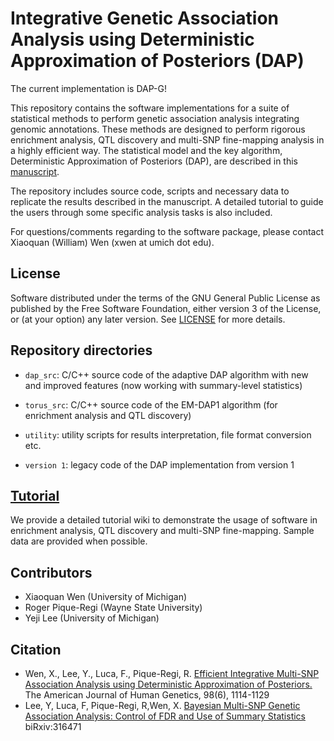 #  Integrative Genetic Association Analysis using Deterministic Approximation of Posteriors (DAP)

The current implementation is DAP-G!

This repository contains the software implementations for a suite of statistical methods to perform genetic association analysis integrating genomic annotations. These methods are designed to perform rigorous enrichment analysis, QTL discovery and multi-SNP fine-mapping analysis in a highly efficient way. The statistical model and the key algorithm, Deterministic Approximation of Posteriors (DAP), are described in this [manuscript](http://biorxiv.org/content/early/2016/03/26/026450). 

The repository includes source code, scripts and necessary data to replicate the results described in the manuscript. A detailed tutorial to guide the users through some specific analysis tasks is also included. 

For questions/comments regarding to the software package, please contact Xiaoquan (William) Wen (xwen at umich dot edu).



## License

Software distributed under the terms of the GNU General Public License as published by the Free Software Foundation, either version 3 of the License, or (at your option) any later version. See [LICENSE](http://www.gnu.org/licenses/gpl-3.0.en.html) for more details.





## Repository directories

* ``dap_src``: C/C++ source code of the adaptive DAP algorithm with new and improved features (now working with summary-level statistics)


* ``torus_src``: C/C++ source code of the EM-DAP1 algorithm (for enrichment analysis and QTL discovery)


* ``utility``: utility scripts for results interpretation, file format conversion etc.

* ``version 1``: legacy code of the DAP implementation from version 1 

## [Tutorial](https://github.com/xqwen/dap/wiki)

We provide a detailed tutorial wiki to demonstrate the usage of software in enrichment analysis, QTL discovery and multi-SNP fine-mapping. Sample data are provided when possible. 






## Contributors

* Xiaoquan Wen (University of Michigan)
* Roger Pique-Regi (Wayne State University)
* Yeji Lee (University of Michigan)

## Citation

* Wen, X., Lee, Y., Luca, F., Pique-Regi, R. [Efficient Integrative Multi-SNP Association Analysis using Deterministic Approximation of Posteriors.](http://biorxiv.org/content/early/2016/03/26/026450)  The American Journal of Human Genetics, 98(6), 1114-1129
* Lee, Y, Luca, F, Pique-Regi, R,Wen, X. [Bayesian Multi-SNP Genetic Association Analysis: Control of FDR and Use of Summary Statistics](https://www.biorxiv.org/content/early/2018/05/08/316471) biRxiv:316471

